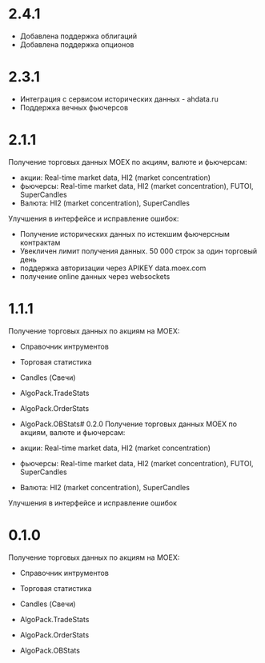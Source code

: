 # 2.4.1
- Добавлена поддержка облигаций
- Добавлена поддержка опционов

# 2.3.1
- Интеграция с сервисом исторических данных - ahdata.ru
- Поддержка вечных фьючерсов

# 2.1.1
Получение торговых данных MOEX по акциям, валюте и фьючерсам:
- акции: Real-time market data, HI2 (market concentration)
- фьючерсы: Real-time market data, HI2 (market concentration), FUTOI, SuperCandles
- Валюта: HI2 (market concentration), SuperCandles

Улучшения в интерфейсе и исправление ошибок:
- Получение исторических данных по истекшим фьючерсным контрактам
- Увекличен лимит получения данных. 50 000 строк за один торговый день
- поддержка авторизации через APIKEY data.moex.com
- получение online данных через websockets


# 1.1.1 
Получение торговых данных по акциям на MOEX:
- Справочник интрументов
- Торговая статистика
- Candles (Свечи)

- AlgoPack.TradeStats
- AlgoPack.OrderStats
- AlgoPack.OBStats# 0.2.0
Получение торговых данных MOEX по акциям, валюте и фьючерсам:
- акции: Real-time market data, HI2 (market concentration)
- фьючерсы: Real-time market data, HI2 (market concentration), FUTOI, SuperCandles
- Валюта: HI2 (market concentration), SuperCandles

Улучшения в интерфейсе и исправление ошибок


# 0.1.0 
Получение торговых данных по акциям на MOEX:
- Справочник интрументов
- Торговая статистика
- Candles (Свечи)

- AlgoPack.TradeStats
- AlgoPack.OrderStats
- AlgoPack.OBStats
